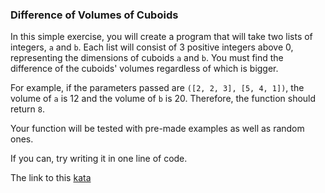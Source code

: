 ### Difference of Volumes of Cuboids

In this simple exercise, you will create a program that will take two lists of integers, `a` and `b`. Each list will consist of 3 positive integers above 0, representing the dimensions of cuboids `a` and `b`. You must find the difference of the cuboids' volumes regardless of which is bigger.

For example, if the parameters passed are `([2, 2, 3], [5, 4, 1])`, the volume of `a` is 12 and the volume of `b` is 20. Therefore, the function should return `8`.

Your function will be tested with pre-made examples as well as random ones.

If you can, try writing it in one line of code.  

The link to this [kata](https://www.codewars.com/kata/difference-of-volumes-of-cuboids/javascript)
